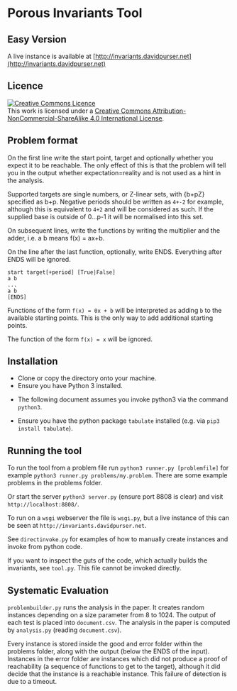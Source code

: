 # Porous Invariants Tool

## Easy Version

A live instance is available at [http://invariants.davidpurser.net](http://invariants.davidpurser.net)



## Licence

<a rel="license" href="http://creativecommons.org/licenses/by-nc-sa/4.0/"><img alt="Creative Commons Licence" style="border-width:0" src="https://i.creativecommons.org/l/by-nc-sa/4.0/88x31.png" /></a><br />This work is licensed under a <a rel="license" href="http://creativecommons.org/licenses/by-nc-sa/4.0/">Creative Commons Attribution-NonCommercial-ShareAlike 4.0 International License</a>.


## Problem format

On the first line write the start point, target and optionally whether you expect it to be reachable. The only effect of this is that the problem will tell you in the output whether expectation=reality and is not used as a hint in the analysis.

Supported targets are single numbers, or Z-linear sets, with {b+pZ} specified as b+p. Negative periods should be written as `4+-2` for example, although this is equivalent to `4+2` and will be considered as such. If the supplied base is outside of 0...p-1 it will be normalised into this set.

On subsequent lines, write the functions by writing the multiplier and the adder, i.e. a b means f(x) = ax+b. 

On the line after the last function, optionally, write ENDS. Everything after ENDS will be ignored.
```
start target[+period] [True|False]  
a b  
...  
a b  
[ENDS] 
```
Functions of the form `f(x) = 0x + b` will be interpreted as adding `b` to the available starting points. This is the only way to add additional starting points.

The function of the form `f(x) = x` will be ignored.


## Installation

* Clone or copy the directory onto your machine.
* Ensure you have Python 3 installed. 
 - The following document assumes you invoke python3 via the command `python3`.
* Ensure you have the python package `tabulate` installed (e.g. via `pip3 install tabulate`).

## Running the tool

To run the tool from a problem file run `python3 runner.py [problemfile]` for example `python3 runner.py problems/my.problem`. There are some example problems in the problems folder.

Or start the server `python3 server.py` (ensure port 8808 is clear) and visit `http://localhost:8808/`. 

To run on a `wsgi` webserver the file is `wsgi.py`, but a live instance of this can be seen at `http://invariants.davidpurser.net`.

See `directinvoke.py` for examples of how to manually create instances and invoke from python code.

If you want to inspect the guts of the code, which actually builds the invariants, see `tool.py`. This file cannot be invoked directly.

## Systematic Evaluation

`problembuilder.py` runs the analysis in the paper.
It creates random instances depending on a size parameter from 8 to 1024.
The output of each test is placed into `document.csv`. The analysis in the paper is computed by `analysis.py` (reading `document.csv`).

Every instance is stored inside the good and error folder within the problems folder, along with the output (below the ENDS of the input). Instances in the error folder are instances which did not produce a proof of reachability (a sequence of functions to get to the target), although it did decide that the instance is a reachable instance. This failure of detection is due to a timeout.
